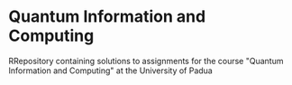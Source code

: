 # Quantum Information and Computing
RRepository containing solutions to assignments for the course "Quantum Information and Computing" at the University of Padua
